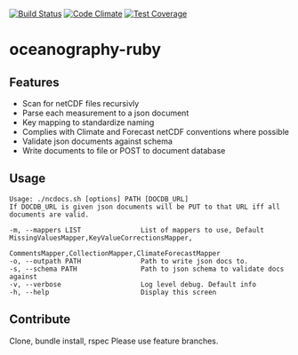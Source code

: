 [![Build Status](https://travis-ci.org/npolar/oceanography-ruby.svg?branch=master)](https://travis-ci.org/npolar/oceanography-ruby) [![Code Climate](https://codeclimate.com/github/npolar/oceanography-ruby/badges/gpa.svg)](https://codeclimate.com/github/npolar/oceanography-ruby) [![Test Coverage](https://codeclimate.com/github/npolar/oceanography-ruby/badges/coverage.svg)](https://codeclimate.com/github/npolar/oceanography-ruby)

# oceanography-ruby

## Features
* Scan for netCDF files recursivly
* Parse each measurement to a json document
* Key mapping to standardize naming
* Complies with Climate and Forecast netCDF conventions where possible
* Validate json documents against schema
* Write documents to file or POST to document database

## Usage
    Usage: ./ncdocs.sh [options] PATH [DOCDB_URL] 
    If DOCDB_URL is given json documents will be PUT to that URL iff all documents are valid.

    -m, --mappers LIST               List of mappers to use, Default MissingValuesMapper,KeyValueCorrectionsMapper,
                                     CommentsMapper,CollectionMapper,ClimateForecastMapper
    -o, --outpath PATH               Path to write json docs to.
    -s, --schema PATH                Path to json schema to validate docs against
    -v, --verbose                    Log level debug. Default info
    -h, --help                       Display this screen

## Contribute
Clone, bundle install, rspec 
Please use feature branches.
